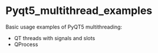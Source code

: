 # Pyqt5_multithread_examples
Basic usage examples of PyQT5 multithreading:
- QT threads with signals and slots
- QProcess
